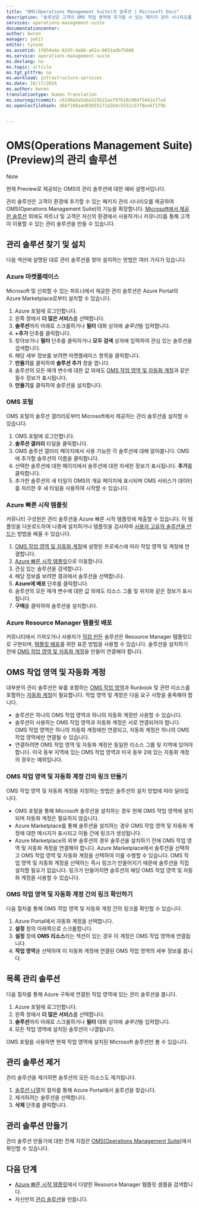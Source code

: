 ```yaml
---
title: "OMS(Operations Management Suite)의 솔루션 | Microsoft Docs"
description: "솔루션은 고객이 OMS 작업 영역에 추가할 수 있는 패키지 관리 시나리오를 제공하여 OMS(Operations Management Suite)의 기능을 확장합니다.  이 문서에서는 고객 및 파트너가 사용자 지정 솔루션을 만드는 방법에 대한 세부 정보를 제공합니다."
services: operations-management-suite
documentationcenter: 
author: bwren
manager: jwhit
editor: tysonn
ms.assetid: 1f054a4e-6243-4a66-a62a-0031adb750d8
ms.service: operations-management-suite
ms.devlang: na
ms.topic: article
ms.tgt_pltfrm: na
ms.workload: infrastructure-services
ms.date: 10/17/2016
ms.author: bwren
translationtype: Human Translation
ms.sourcegitcommit: c6190a5a5aba325b15aef97610c804f5441ef7ad
ms.openlocfilehash: d6bf108a4d03855171d2b9c5552c57f8ee6f1f9b


---
```

# <a name="management-solutions-in-operations-management-suite-oms-preview"></a>OMS(Operations Management Suite)(Preview)의 관리 솔루션
> [!NOTE]
> 현재 Preview로 제공되는 OMS의 관리 솔루션에 대한 예비 설명서입니다.    
> 
> 

관리 솔루션은 고객이 환경에 추가할 수 있는 패키지 관리 시나리오를 제공하여 OMS(Operations Management Suite)의 기능을 확장합니다.  [Microsoft에서 제공한 솔루션](../log-analytics/log-analytics-add-solutions.md) 외에도 파트너 및 고객은 자신의 환경에서 사용하거나 커뮤니티를 통해 고객이 이용할 수 있는 관리 솔루션을 만들 수 있습니다.

## <a name="finding-and-installing-management-solutions"></a>관리 솔루션 찾기 및 설치
다음 섹션에 설명된 대로 관리 솔루션을 찾아 설치하는 방법은 여러 가지가 있습니다.

### <a name="azure-marketplace"></a>Azure 마켓플레이스
Microsoft 및 신뢰할 수 있는 파트너에서 제공한 관리 솔루션은 Azure Portal의 Azure Marketplace로부터 설치할 수 있습니다.

1. Azure 포털에 로그인합니다.
2. 왼쪽 창에서 **더 많은 서비스**를 선택합니다.
3. **솔루션**까지 아래로 스크롤하거나 **필터** 대화 상자에 *솔루션*을 입력합니다.
4. **+추가** 단추를 클릭합니다.
5. 찾아보거나 **필터** 단추를 클릭하거나 **모두 검색** 상자에 입력하여 관심 있는 솔루션을 검색합니다.
6. 해당 세부 정보를 보려면 마켓플레이스 항목을 클릭합니다.
7. **만들기**를 클릭하여 **솔루션 추가** 창을 엽니다.
8. 솔루션의 모든 매개 변수에 대한 값 외에도 [OMS 작업 영역 및 자동화 계정](#oms-workspace-and-automation-account)과 같은 필수 정보가 표시됩니다.
9. **만들기**를 클릭하여 솔루션을 설치합니다.

### <a name="oms-portal"></a>OMS 포털
OMS 포털의 솔루션 갤러리로부터 Microsoft에서 제공하는 관리 솔루션을 설치할 수 있습니다.

1. OMS 포털에 로그인합니다.
2. **솔루션 갤러리** 타일을 클릭합니다.
3. OMS 솔루션 갤러리 페이지에서 사용 가능한 각 솔루션에 대해 알아봅니다. OMS에 추가할 솔루션의 이름을 클릭합니다.
4. 선택한 솔루션에 대한 페이지에서 솔루션에 대한 자세한 정보가 표시됩니다. **추가**를 클릭합니다.
5. 추가한 솔루션의 새 타일이 OMS의 개요 페이지에 표시되며 OMS 서비스가 데이터를 처리한 후 새 타일을 사용하여 시작할 수 있습니다.

### <a name="azure-quickstart-templates"></a>Azure 빠른 시작 템플릿
커뮤니티 구성원은 관리 솔루션을 Azure 빠른 시작 템플릿에 제출할 수 있습니다.  이 템플릿을 다운로드하여 나중에 설치하거나 템플릿을 검사하여 [사용자 고유의 솔루션을 만드는](#creating-a-solution) 방법을 배울 수 있습니다.

1. [OMS 작업 영역 및 자동화 계정](#oms-workspace-and-automation-account)에 설명된 프로세스에 따라 작업 영역 및 계정에 연결합니다.
2. [Azure 빠른 시작 템플릿](https://azure.microsoft.com/documentation/templates/)으로 이동합니다.  
3. 관심 있는 솔루션을 검색합니다.
4. 해당 정보를 보려면 결과에서 솔루션을 선택합니다.
5. **Azure에 배포** 단추를 클릭합니다.
6. 솔루션의 모든 매개 변수에 대한 값 외에도 리소스 그룹 및 위치와 같은 정보가 표시됩니다.
7. **구매**를 클릭하여 솔루션을 설치합니다.

### <a name="deploy-azure-resource-manager-template"></a>Azure Resource Manager 템플릿 배포
커뮤니티에서 가져오거나 사용자가 [직접 만든](#creating-a-solution) 솔루션은 Resource Manager 템플릿으로 구현되며, [템플릿 배포](../azure-resource-manager/resource-group-template-deploy-portal.md)를 위한 표준 방법을 사용할 수 있습니다.  솔루션을 설치하기 전에 [OMS 작업 영역 및 자동화 계정](#oms-workspace-and-automation-account)을 만들어 연결해야 합니다.

## <a name="oms-workspace-and-automation-account"></a>OMS 작업 영역 및 자동화 계정
대부분의 관리 솔루션은 뷰를 포함하는 [OMS 작업 영역](../log-analytics/log-analytics-manage-access.md)과 Runbook 및 관련 리소스를 포함하는 [자동화 계정](../automation/automation-security-overview.md#automation-account-overview)이 필요합니다. 작업 영역 및 계정은 다음 요구 사항을 충족해야 합니다.

* 솔루션은 하나의 OMS 작업 영역과 하나의 자동화 계정만 사용할 수 있습니다.  
* 솔루션이 사용하는 OMS 작업 영역과 자동화 계정은 서로 연결되어야 합니다. OMS 작업 영역은 하나의 자동화 계정에만 연결되고, 자동화 계정은 하나의 OMS 작업 영역에만 연결될 수 있습니다.
* 연결하려면 OMS 작업 영역 및 자동화 계정은 동일한 리소스 그룹 및 지역에 있어야 합니다.  미국 동부 지역에 있는 OMS 작업 영역과 미국 동부 2에 있는 자동화 계정의 경우는 예외입니다.

### <a name="creating-a-link-between-an-oms-workspace-and-automation-account"></a>OMS 작업 영역 및 자동화 계정 간의 링크 만들기
OMS 작업 영역 및 자동화 계정을 지정하는 방법은 솔루션의 설치 방법에 따라 달라집니다.

* OMS 포털을 통해 Microsoft 솔루션을 설치하는 경우 현재 OMS 작업 영역에 설치되며 자동화 계정은 필요하지 않습니다.
* Azure Marketplace를 통해 솔루션을 설치하는 경우 OMS 작업 영역 및 자동화 계정에 대한 메시지가 표시되고 이들 간에 링크가 생성됩니다.  
* Azure Marketplace의 외부 솔루션의 경우 솔루션을 설치하기 전에 OMS 작업 영역 및 자동화 계정을 연결해야 합니다.  Azure Marketplace에서 솔루션을 선택하고 OMS 작업 영역 및 자동화 계정을 선택하여 이를 수행할 수 있습니다.  OMS 작업 영역 및 자동화 계정을 선택하는 즉시 링크가 만들어지기 때문에 솔루션을 직접 설치할 필요가 없습니다.  링크가 만들어지면 솔루션의 해당 OMS 작업 영역 및 자동화 계정을 사용할 수 있습니다. 

### <a name="verifying-the-link-between-an-oms-workspace-and-automation-account"></a>OMS 작업 영역 및 자동화 계정 간의 링크 확인하기
다음 절차를 통해 OMS 작업 영역 및 자동화 계정 간의 링크를 확인할 수 있습니다.

1. Azure Portal에서 자동화 계정을 선택합니다.
2. **설정** 창의 아래쪽으로 스크롤합니다.
3. **설정** 창에 **OMS 리소스**라는 섹션이 있는 경우 이 계정은 OMS 작업 영역에 연결됩니다.
4. **작업 영역**을 선택하여 이 자동화 계정에 연결된 OMS 작업 영역의 세부 정보를 봅니다.

## <a name="listing-management-solutions"></a>목록 관리 솔루션
다음 절차를 통해 Azure 구독에 연결된 작업 영역에 있는 관리 솔루션을 봅니다.

1. Azure 포털에 로그인합니다.
2. 왼쪽 창에서 **더 많은 서비스**를 선택합니다.
3. **솔루션**까지 아래로 스크롤하거나 **필터** 대화 상자에 *솔루션*을 입력합니다.
4. 모든 작업 영역에 설치된 솔루션이 나열됩니다.

OMS 포털을 사용하면 현재 작업 영역에 설치된 Microsoft 솔루션만 볼 수 있습니다.

## <a name="removing-a-management-solution"></a>관리 솔루션 제거
관리 솔루션을 제거하면 솔루션의 모든 리소스도 제거됩니다.  

1. [솔루션 나열](#listing-solutions)의 절차를 통해 Azure Portal에서 솔루션을 찾습니다.
2. 제거하려는 솔루션을 선택합니다.
3. **삭제** 단추를 클릭합니다.

## <a name="creating-a-management-solution"></a>관리 솔루션 만들기
관리 솔루션 만들기에 대한 전체 지침은 [OMS(Operations Management Suite)](operations-management-suite-solutions-creating.md)에서 확인할 수 있습니다. 

## <a name="next-steps"></a>다음 단계
* [Azure 빠른 시작 템플릿](https://azure.microsoft.com/documentation/templates)에서 다양한 Resource Manager 템플릿 샘플을 검색합니다.
* 자신만의 [관리 솔루션](operations-management-suite-solutions-creating.md)을 만듭니다.




<!--HONumber=Dec16_HO4-->



